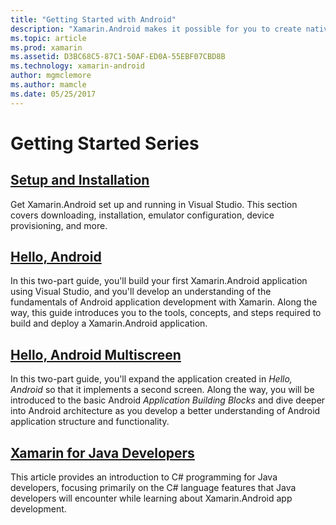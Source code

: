 ```yaml
---
title: "Getting Started with Android"
description: "Xamarin.Android makes it possible for you to create native Android applications using the same UI controls as you would in Java, but with the flexibility and elegance of a modern language (C#), the power of the .NET Base Class Library (BCL), and a first-class IDE (Visual Studio) at your fingertips. This series introduces the basics of Xamarin.Android development. It takes you from setup and installation to building your first application."
ms.topic: article
ms.prod: xamarin
ms.assetid: D3BC68C5-87C1-50AF-ED0A-55EBF07CBD8B
ms.technology: xamarin-android
author: mgmclemore
ms.author: mamcle
ms.date: 05/25/2017
---
```


# Getting Started Series

##  [Setup and Installation](~/android/get-started/installation/index.md)

Get Xamarin.Android set up and running in Visual Studio. This section
covers downloading, installation, emulator configuration, device
provisioning, and more.


##  [Hello, Android](~/android/get-started/hello-android/index.md)

In this two-part guide, you'll build your first Xamarin.Android
application using Visual Studio, and you'll develop an understanding
of the fundamentals of Android application development with Xamarin.
Along the way, this guide introduces you to the tools, concepts,
and steps required to build and deploy a Xamarin.Android application.


##  [Hello, Android Multiscreen](~/android/get-started/hello-android-multiscreen/index.md)

In this two-part guide, you'll expand the application created in
_Hello, Android_ so that it implements a second screen. Along the way,
you will be introduced to the basic Android *Application Building
Blocks* and dive deeper into Android architecture as you develop a
better understanding of Android application structure and
functionality.


##  [Xamarin for Java Developers](~/android/get-started/java-developers.md)

This article provides an introduction to C# programming for Java
developers, focusing primarily on the C# language features that Java
developers will encounter while learning about Xamarin.Android app
development.